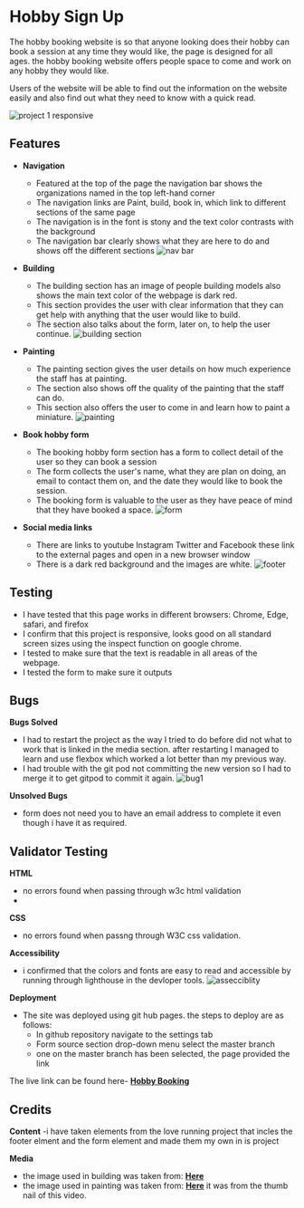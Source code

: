 # Hobby Sign Up
The hobby booking website is so that anyone looking does their hobby can book a session at any time they would like, the page is designed for all ages. the hobby booking website offers people space to come and work on any hobby they would like.

Users of the website will be able to find out the information on the website easily and also find out what they need to know with a quick read.

![project 1 responsive](https://user-images.githubusercontent.com/95313496/152299918-8b2fdec3-5555-495c-8f92-73662c1c4330.png)

## Features
- **Navigation**
   - Featured at the top of the page the navigation bar shows the organizations named in the top left-hand corner
   - The navigation links are Paint, build, book in, which link to different sections of the same page
   - The navigation is in the font is stony and the text color contrasts with the background
   - The navigation bar clearly shows what they are here to do and shows off the different sections
![nav bar](https://user-images.githubusercontent.com/95313496/152308799-8bb3415f-3828-42e2-9766-6b26e676fdea.png)

- **Building**
   - The building section has an image of people building models also shows the main text color of the webpage is dark red.
   - This section provides the user with clear information that they can get help with anything that the user would like to build.
   - The section also talks about the form, later on, to help the user continue.
![building section](https://user-images.githubusercontent.com/95313496/152310545-a6bfacd0-6ba6-46fb-bfd7-9c24e286588f.png)

- **Painting**
     - The painting section gives the user details on how much experience the staff has at painting.
     - The section also shows off the quality of the painting that the staff can do.
     - This section also offers the user to come in and learn how to paint a miniature.
     ![painting](https://user-images.githubusercontent.com/95313496/152311988-85484b3f-1d0f-498f-8a47-4ae942512b01.png)

- **Book hobby form**
   - The booking hobby form section has a form to collect detail of the user so they can book a session
   -  The form collects the user's name, what they are plan on doing, an email to contact them on, and the date they would like to book the session.
   -  The booking form is valuable to the user as they have peace of mind that they have booked a space.
![form](https://user-images.githubusercontent.com/95313496/152312892-1f4d608c-ced1-461b-969c-3bc4f8c29a25.png)

- **Social media links**
   - There are links to youtube Instagram Twitter and Facebook these link to the external pages and open in a new browser window
   - There is a dark red background and the images are white.
![footer](https://user-images.githubusercontent.com/95313496/152313759-f5ece1ea-c047-40e1-a8d1-9d7e2a8cbced.png)

## Testing 
- I have tested that this page works in different browsers: Chrome, Edge, safari, and firefox
- I confirm that this project is responsive, looks good on all standard screen sizes using the inspect function on google chrome.
- I tested to make sure that the text is readable in all areas of the webpage.
- I tested the form to make sure it outputs

## Bugs
**Bugs Solved**
- I had to restart the project as the way I tried to do before did not what to work that is linked in the media section. 
 after restarting I managed to learn and use flexbox which worked a lot better than my previous way.
- I had trouble with the git pod not committing the new version so I had to merge it to get gitpod to commit it again.
![bug1](https://user-images.githubusercontent.com/95313496/152337225-caf7d5dc-6986-4086-a827-c8b2eba76eed.png)

**Unsolved Bugs**
- form does not need you to have an email address to complete it even though i have it as required.

## Validator Testing 
**HTML**
   - no errors found when passing through w3c html validation
   -
**CSS**
   - no errors found when passng through W3C css validation.

**Accessibility**
   - i confirmed that the colors and fonts are easy to read and accessible by running through lighthouse in the devloper tools.
 ![assecciblity](https://user-images.githubusercontent.com/95313496/152346192-0501d76e-5be3-43fa-aeec-11e3317bcc29.png)


**Deployment**
- The site was deployed using git hub pages. the steps to deploy are as follows:
   - In github repository navigate to the settings tab
   - Form source section drop-down menu select the master branch
   - one on the master branch has been selected, the page provided the link

The live link can be found here- **[Hobby Booking](https://wierdlygoodcoder.github.io/project1bookhobby/)**

## Credits

**Content**
-i have taken elements from the love running project that incles the footer elment and the form element and made them my own in is project

**Media**
- the image used in building was taken from: **[Here](https://www.dicebreaker.com/topics/ask-dicebreaker/how-to/dicebreaker-answers-miniatures-games)**
- the image used in painting was taken from: **[Here](https://www.youtube.com/watch?v=Qq90snzIl6c)** it was from the thumb nail of this video.
